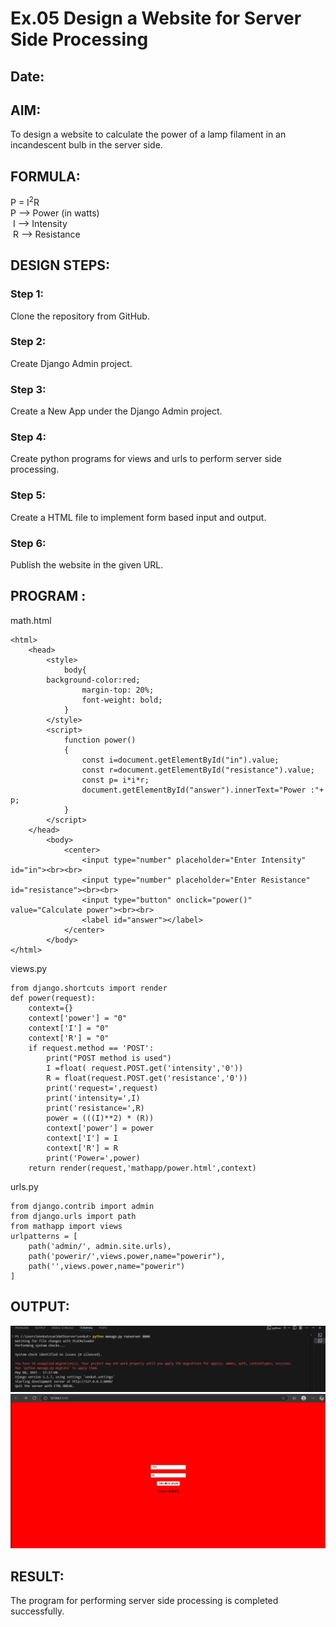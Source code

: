 # Ex.05 Design a Website for Server Side Processing
## Date:

## AIM:
 To design a website to calculate the power of a lamp filament in an incandescent bulb in the server side. 


## FORMULA:
P = I<sup>2</sup>R
<br> P --> Power (in watts)
<br> I --> Intensity
<br> R --> Resistance

## DESIGN STEPS:

### Step 1:
Clone the repository from GitHub.

### Step 2:
Create Django Admin project.

### Step 3:
Create a New App under the Django Admin project.

### Step 4:
Create python programs for views and urls to perform server side processing.

### Step 5:
Create a HTML file to implement form based input and output.

### Step 6:
Publish the website in the given URL.

## PROGRAM :
math.html
```
<html>
    <head>
        <style>
            body{
		background-color:red;
                margin-top: 20%;
                font-weight: bold;
            }
        </style>
        <script>
            function power()
            {
                const i=document.getElementById("in").value;
                const r=document.getElementById("resistance").value;
                const p= i*i*r; 
                document.getElementById("answer").innerText="Power :"+ p;
            }
        </script>
    </head>
        <body>
            <center>
                <input type="number" placeholder="Enter Intensity" id="in"><br><br>
                <input type="number" placeholder="Enter Resistance" id="resistance"><br><br>
                <input type="button" onclick="power()" value="Calculate power"><br><br>
                <label id="answer"></label>
            </center>
        </body>
</html>
```
views.py
```
from django.shortcuts import render 
def power(request): 
    context={} 
    context['power'] = "0" 
    context['I'] = "0" 
    context['R'] = "0" 
    if request.method == 'POST': 
        print("POST method is used")
        I =float( request.POST.get('intensity','0'))
        R = float(request.POST.get('resistance','0'))
        print('request=',request) 
        print('intensity=',I) 
        print('resistance=',R) 
        power = (((I)**2) * (R))
        context['power'] = power 
        context['I'] = I
        context['R'] = R 
        print('Power=',power) 
    return render(request,'mathapp/power.html',context)
```
urls.py
```
from django.contrib import admin 
from django.urls import path 
from mathapp import views 
urlpatterns = [ 
    path('admin/', admin.site.urls), 
    path('powerir/',views.power,name="powerir"),
    path('',views.power,name="powerir")
]
```
## OUTPUT:
![alt text](<Screenshot 2025-05-08 171726.png>)
![alt text](<Screenshot 2025-05-08 171411.png>)
## RESULT:
The program for performing server side processing is completed successfully.
